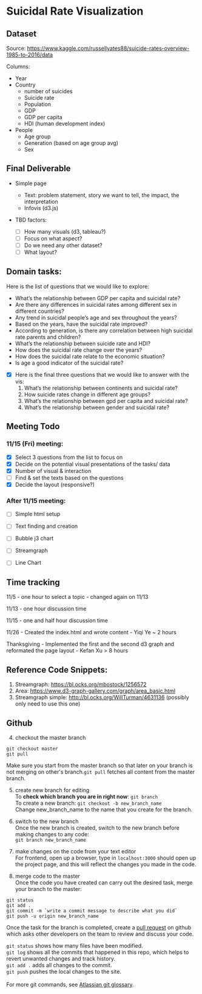 # Suicidal Rate Visualization

## Dataset 
Source: https://www.kaggle.com/russellyates88/suicide-rates-overview-1985-to-2016/data

Columns: 
- Year 
- Country
  - number of suicides
  - Suicide rate
  - Population
  - GDP
  - GDP per capita
  - HDI (human development index)
- People
  - Age group
  - Generation (based on age group avg)
  - Sex


## Final Deliverable 
- Simple page 
  - Text: problem statement, story we want to tell, the impact, the interpretation
  - Infovis  (d3.js)

- TBD factors: 
  - [ ] How many visuals (d3, tableau?)
  - [ ] Focus on what aspect? 
  - [ ] Do we need any other dataset?
  - [ ] What layout?

## Domain tasks:  
Here is the list of questions that we would like to explore: 
  - What’s the relationship between GDP per capita and suicidal rate? 
  - Are there any differences in suicidal rates among different sex in different countries? 
  - Any trend in suicidal people’s age and sex throughout the years? 
  - Based on the years, have the suicidal rate improved?
  - According to generation, is there any correlation between high suicidal rate parents and children? 
  - What’s the relationship between suicide rate and HDI?  
  - How does the suicidal rate change over the years?
  - How does the suicidal rate relate to the economic situation?
  - Is age a good indicator of the suicidal rate?
  
- [x] Here is the final three questions that we would like to answer with the vis: 
   1. What’s the relationship between continents and suicidal rate? 
   2. How suicide rates change in different age groups?
   3. What’s the relationship between gpd per capita and suicidal rate? 
   4. What’s the relationship between gender and suicidal rate?

## Meeting Todo
### 11/15 (Fri)  meeting: 
- [x] Select 3 questions from the list to focus on 
- [x] Decide on the potential visual presentations of the tasks/ data
- [x] Number of visual & interaction
- [ ] Find & set the texts based on the questions
- [x] Decide the layout (responsive?)
 
### After 11/15 meeting: 
- [ ] Simple html setup
- [ ] Text finding and creation
- [ ] Bubble j3 chart 
- [ ] Streamgraph
- [ ] Line Chart


## Time tracking
11/5 - one hour to select a topic - changed again on 11/13

11/13 - one hour discussion time 

11/15 - one and half hour discussion time

11/26 - Created the index.html and wrote content - Yiqi Ye ~ 2 hours

Thanksgiving - Implemented the first and the second d3 graph and reformated the page layout - Kefan Xu > 8 hours

## Reference Code Snippets: 
1. Streamgraph: https://bl.ocks.org/mbostock/1256572 
2. Area: https://www.d3-graph-gallery.com/graph/area_basic.html
3. Streamgraph simple: http://bl.ocks.org/WillTurman/4631136 (possibly only need to use this one) 

## Github
4. checkout the master branch<br>
```
git checkout master
git pull
```
Make sure you start from the master branch so that later on your branch is not merging on other's branch.`git pull` fetches all content from the master branch.  

5. create new branch for editing<br>
To **check which branch you are in right now**: ```git branch```<br>
To create a new branch: ```git checkout -b new_branch_name```<br>
Change new_branch_name to the name that you create for the branch. 

6. switch to the new branch <br>
Once the new branch is created, switch to the new branch before making changes to any code:<br>
```git branch new_branch_name```

7. make changes on the code from your text editor<br>
For frontend, open up a browser, type in `localhost:3000` should open up the project page, and this will reflect the changes you made in the code. 

8. merge code to the master<br>
Once the code you have created can carry out the desired task, merge your branch to the master:<br>
```
git status
git add .
git commit -m `write a commit message to describe what you did` 
git push -u origin new_branch_name
```
Once the task for the branch is completed, create a [pull request](https://www.atlassian.com/git/tutorials/making-a-pull-request) on github which asks other developers on the team to review and discuss your code. 

`git status` shows how many files have been modified. <br>
`git log` shows all the commits that happened in this repo, which helps to revert unwanted changes and track history. <br>
`git add .` adds all changes to the commit. <br>
`git push` pushes the local changes to the site.<br><br>
For more git commands, see [Atlassian git glossary](https://www.atlassian.com/git/glossary).


